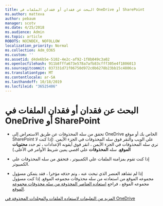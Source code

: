 ```yaml
---
title: البحث عن فقدان أو فقدان الملفات في OneDrive أو SharePoint
ms.author: matteva
author: pebaum
manager: scotv
ms.date: 4/25/2018
ms.audience: Admin
ms.topic: article
ROBOTS: NOINDEX, NOFOLLOW
localization_priority: Normal
ms.collection: Adm_O365
ms.custom: ''
ms.assetid: d4de6b5e-5102-4e2c-af92-1f8b049c3a02
ms.openlocfilehash: 911b8fffa673e578a7afb83cfff305e4f1806013
ms.sourcegitcommit: 037331d71f06750d972c0b6278b23bb15c4806ca
ms.translationtype: MT
ms.contentlocale: ar-SA
ms.lasthandoff: 10/18/2019
ms.locfileid: "36525406"
---
```

# <a name="find-lost-or-missing-files-in-onedrive-or-sharepoint"></a>البحث عن فقدان أو فقدان الملفات في OneDrive أو SharePoint

- تحقق من سله المحذوفات عن طريق الاستعراض إلى OneDrive الخاص بك أو موقع SharePoint علي الويب والنقر فوق سله المحذوفات في الجزء الأيمن. (إذا كنت لا تري سله المحذوفات في الجزء الأيمن ، انقر فوق أيقونه الإعدادات ، ثم حدد **محتويات الموقع**. سله **المحذوفات** علي اقصي يمين شريط الأوامر في الأعلى.) 
    
- إذا كنت تقوم بمزامنة الملفات علي الكمبيوتر ، فتحقق من سله المحذوفات علي الكمبيوتر. 
    
- إذا لم تشاهد العنصر الذي تبحث عنه ، وتم حذفه مؤخرا ، فقد يتمكن مسؤول مجموعه الموقع من استعادته من سله محذوفات مجموعه الموقع. إذا كنت مسؤول مجموعه الموقع ، فراجع [استعاده العناصر المحذوفة من سله محذوفات مجموعه الموقع](https://go.microsoft.com/fwlink/?linkid=866439).
    
[المزيد من التعليمات لاستعاده الملفات والمجلدات المحذوفة في OneDrive](https://go.microsoft.com/fwlink/?linkid=872872)
  

